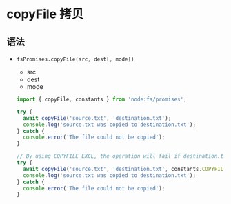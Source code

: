 # copyFile 拷贝

## 语法

+ `fsPromises.copyFile(src, dest[, mode])`

  + src
  + dest
  + mode

  ```js
  import { copyFile, constants } from 'node:fs/promises';

  try {
    await copyFile('source.txt', 'destination.txt');
    console.log('source.txt was copied to destination.txt');
  } catch {
    console.error('The file could not be copied');
  }

  // By using COPYFILE_EXCL, the operation will fail if destination.txt exists.
  try {
    await copyFile('source.txt', 'destination.txt', constants.COPYFILE_EXCL);
    console.log('source.txt was copied to destination.txt');
  } catch {
    console.error('The file could not be copied');
  }
  ```

